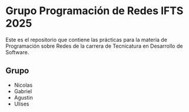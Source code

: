 # Grupo Programación de Redes IFTS 2025
Este es el repositorio que contiene las prácticas para la materia de Programación sobre Redes de la carrera de Tecnicatura en Desarrollo de Software.

## Grupo
- Nicolas
- Gabriel
- Agustin
- Ulises
